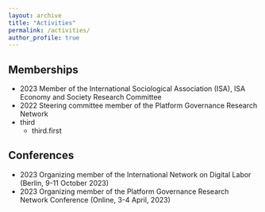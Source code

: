 ```yaml
---
layout: archive
title: "Activities"
permalink: /activities/
author_profile: true
---
```



## Memberships
- 2023 Member of the International Sociological Association (ISA), ISA Economy and Society Research Committee 
- 2022 Steering committee member of the Platform Governance Research Network
- third
  - third.first

## Conferences
- 2023 Organizing member of the International Network on Digital Labor (Berlin, 9-11 October 2023)
- 2023 Organizing member of the Platform Governance Research Network Conference (Online, 3-4 April, 2023)
